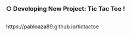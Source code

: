 <div id="user-content-toc" align="left">
  <ul>
    <h3 style="display: inline-block">○ Developing New Project: Tic Tac Toe !</h3>
  </ul>
  <ul><summary>https://pabloaza89.github.io/tictactoe</summary></ul>  
</div>